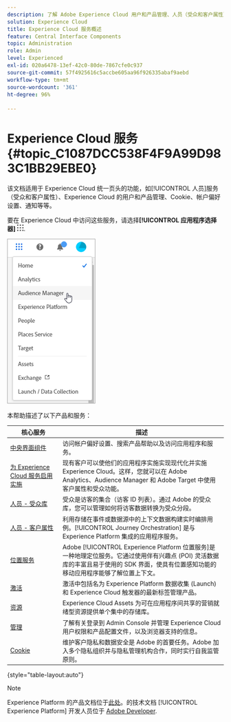 ```yaml
---
description: 了解 Adobe Experience Cloud 用户和产品管理、人员（受众和客户属性）、Journey Orchestration、选件、位置、Experience Platform Launch 和 Mobile Services。
solution: Experience Cloud
title: Experience Cloud 服务概述
feature: Central Interface Components
topic: Administration
role: Admin
level: Experienced
exl-id: 020a6478-13ef-42c0-80de-7867cfe0c937
source-git-commit: 57f4925616c5accbe605aa96f926335abaf9aebd
workflow-type: tm+mt
source-wordcount: '361'
ht-degree: 96%

---
```


# Experience Cloud 服务 {#topic_C1087DCC538F4F9A99D983C1BB29EBE0}

该文档适用于 Experience Cloud 统一页头的功能，如[!UICONTROL 人员]服务（受众和客户属性）、Experience Cloud 的用户和产品管理、Cookie、帐户偏好设置、通知等等。

要在 Experience Cloud 中访问这些服务，请选择&#x200B;**[!UICONTROL 应用程序选择器]**
![服务选择器](assets/menu-icon.png).

![Experience Cloud 服务](assets/platform-core-services.png)

本帮助描述了以下产品和服务：

| 核心服务 | 描述 |
|--- |--- |
| [中央界面组件](experience-cloud.md) | 访问帐户偏好设置、搜索产品帮助以及访问应用程序和服务。 |
| [为 Experience Cloud 服务启用实施](core-services.md) | 现有客户可以使他们的应用程序实施实现现代化并实施 Experience Cloud。这样，您就可以在 Adobe Analytics、Audience Manager 和 Adobe Target 中使用客户属性和受众功能。 |
| [人员 - 受众库](audience-library.md) | 受众是访客的集合（访客 ID 列表）。通过 Adobe 的受众库，您可以管理如何将访客数据转换为受众分段。  |
| [人员 - 客户属性](attributes.md) | 利用存储在事件或数据源中的上下文数据构建实时编排用例。[!UICONTROL Journey Orchestration] 是与 Experience Platform 集成的应用程序服务。 |
| [位置服务](https://experienceleague.adobe.com/docs/places/using/home.html?lang=zh-Hans) | Adobe [!UICONTROL Experience Platform 位置服务]是一种地理定位服务。它通过使用伴有兴趣点 (POI) 灵活数据库的丰富且易于使用的 SDK 界面，使具有位置感知功能的移动应用程序能够了解位置上下文。 |
| [激活](activation.md) | 激活中包括名为 Experience Platform 数据收集 (Launch) 和 Experience Cloud 触发器的最新标签管理产品。 |
| [资源](experience-cloud-assets.md) | Experience Cloud Assets 为可在应用程序间共享的营销就绪型资源提供单个集中的存储库。 |
| [管理](admin-getting-started.md) | 了解有关登录到 Admin Console 并管理 Experience Cloud 用户权限和产品配置文件，以及浏览器支持的信息。 |
| [Cookie](cookies-privacy.md) | 维护客户隐私和数据安全是 Adobe 的首要任务。Adobe 加入多个隐私组织并与隐私管理机构合作，同时实行自我监管原则。 |

{style="table-layout:auto"}

>[!NOTE]
>
>Experience Platform 的产品文档位于[此处](https://experienceleague.adobe.com/docs/experience-platform/landing/home.html?lang=en)。的技术文档 [!UICONTROL Experience Platform] 开发人员位于 [Adobe Developer](https://developer.adobe.com/apis).
